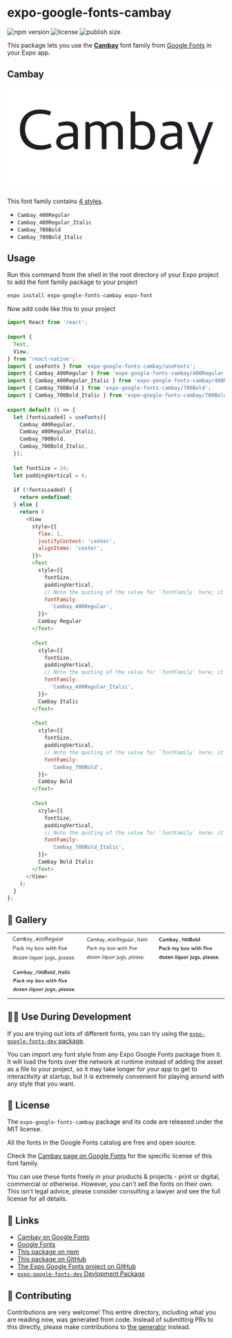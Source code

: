 # expo-google-fonts-cambay

![npm version](https://flat.badgen.net/npm/v/expo-google-fonts-cambay)
![license](https://flat.badgen.net/github/license/expo/google-fonts)
![publish size](https://flat.badgen.net/packagephobia/install/expo-google-fonts-cambay)

This package lets you use the [**Cambay**](https://fonts.google.com/specimen/Cambay) font family from [Google Fonts](https://fonts.google.com/) in your Expo app.

## Cambay

![Cambay](./font-family.png)

This font family contains [4 styles](#-gallery).

- `Cambay_400Regular`
- `Cambay_400Regular_Italic`
- `Cambay_700Bold`
- `Cambay_700Bold_Italic`

## Usage

Run this command from the shell in the root directory of your Expo project to add the font family package to your project
```sh
expo install expo-google-fonts-cambay expo-font
```

Now add code like this to your project
```js
import React from 'react';

import {
  Text,
  View,
} from 'react-native';
import { useFonts } from 'expo-google-fonts-cambay/useFonts';
import { Cambay_400Regular } from 'expo-google-fonts-cambay/400Regular';
import { Cambay_400Regular_Italic } from 'expo-google-fonts-cambay/400Regular_Italic';
import { Cambay_700Bold } from 'expo-google-fonts-cambay/700Bold';
import { Cambay_700Bold_Italic } from 'expo-google-fonts-cambay/700Bold_Italic';

export default () => {
  let [fontsLoaded] = useFonts({
    Cambay_400Regular,
    Cambay_400Regular_Italic,
    Cambay_700Bold,
    Cambay_700Bold_Italic,
  });

  let fontSize = 24;
  let paddingVertical = 6;

  if (!fontsLoaded) {
    return undefined;
  } else {
    return (
      <View
        style={{
          flex: 1,
          justifyContent: 'center',
          alignItems: 'center',
        }}>
        <Text
          style={{
            fontSize,
            paddingVertical,
            // Note the quoting of the value for `fontFamily` here; it expects a string!
            fontFamily:
              'Cambay_400Regular',
          }}>
          Cambay Regular
        </Text>

        <Text
          style={{
            fontSize,
            paddingVertical,
            // Note the quoting of the value for `fontFamily` here; it expects a string!
            fontFamily:
              'Cambay_400Regular_Italic',
          }}>
          Cambay Italic
        </Text>

        <Text
          style={{
            fontSize,
            paddingVertical,
            // Note the quoting of the value for `fontFamily` here; it expects a string!
            fontFamily:
              'Cambay_700Bold',
          }}>
          Cambay Bold
        </Text>

        <Text
          style={{
            fontSize,
            paddingVertical,
            // Note the quoting of the value for `fontFamily` here; it expects a string!
            fontFamily:
              'Cambay_700Bold_Italic',
          }}>
          Cambay Bold Italic
        </Text>
      </View>
    );
  }
};

```

## 🔡 Gallery


||||
|-|-|-|
|![Cambay_400Regular](.//400Regular/Cambay_400Regular.ttf.png)|![Cambay_400Regular_Italic](.//400Regular_Italic/Cambay_400Regular_Italic.ttf.png)|![Cambay_700Bold](.//700Bold/Cambay_700Bold.ttf.png)||
|![Cambay_700Bold_Italic](.//700Bold_Italic/Cambay_700Bold_Italic.ttf.png)||||


## 👩‍💻 Use During Development

If you are trying out lots of different fonts, you can try using the [`expo-google-fonts-dev` package](https://github.com/freeboub/google-fonts/tree/master/font-packages/dev#readme).

You can import *any* font style from any Expo Google Fonts package from it. It will load the fonts
over the network at runtime instead of adding the asset as a file to your project, so it may take longer
for your app to get to interactivity at startup, but it is extremely convenient
for playing around with any style that you want.

## 📖 License

The `expo-google-fonts-cambay` package and its code are released under the MIT license.

All the fonts in the Google Fonts catalog are free and open source.

Check the [Cambay page on Google Fonts](https://fonts.google.com/specimen/Cambay) for the specific license of this font family.

You can use these fonts freely in your products & projects - print or digital, commercial or otherwise. However, you can't sell the fonts on their own. This isn't legal advice, please consider consulting a lawyer and see the full license for all details.

## 🔗 Links

- [Cambay on Google Fonts](https://fonts.google.com/specimen/Cambay)
- [Google Fonts](https://fonts.google.com/)
- [This package on npm](https://www.npmjs.com/package/expo-google-fonts-cambay)
- [This package on GitHub](https://github.com/freeboub/google-fonts/tree/master/font-packages/cambay)
- [The Expo Google Fonts project on GitHub](https://github.com/freeboub/google-fonts)
- [`expo-google-fonts-dev` Devlopment Package](https://github.com/freeboub/google-fonts/tree/master/font-packages/dev)

## 🤝 Contributing

Contributions are very welcome! This entire directory, including what you are reading now, was generated from code. Instead of submitting PRs to this directly, please make contributions to [the generator](https://github.com/freeboub/google-fonts/tree/master/packages/generator) instead.
